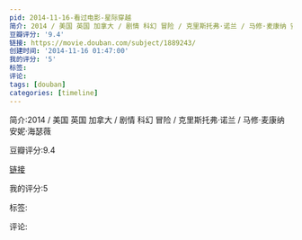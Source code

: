 ```yaml
---
pid: 2014-11-16-看过电影-星际穿越
简介: 2014 / 美国 英国 加拿大 / 剧情 科幻 冒险 / 克里斯托弗·诺兰 / 马修·麦康纳 安妮·海瑟薇
豆瓣评分: '9.4'
链接: https://movie.douban.com/subject/1889243/
创建时间: '2014-11-16 01:47:00'
我的评分: '5'
标签:
评论:
tags: [douban]
categories: [timeline]
---
```

简介:2014 / 美国 英国 加拿大 / 剧情 科幻 冒险 / 克里斯托弗·诺兰 / 马修·麦康纳 安妮·海瑟薇

豆瓣评分:9.4

[链接](https://movie.douban.com/subject/1889243/)

我的评分:5

标签:

评论:

